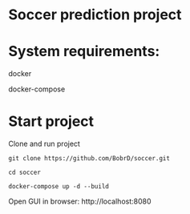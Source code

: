 Soccer prediction project
==

System requirements:
===

docker

docker-compose


Start project
===

Clone and run project

```
git clone https://github.com/BobrD/soccer.git

cd soccer

docker-compose up -d --build

```

Open GUI in browser: http://localhost:8080